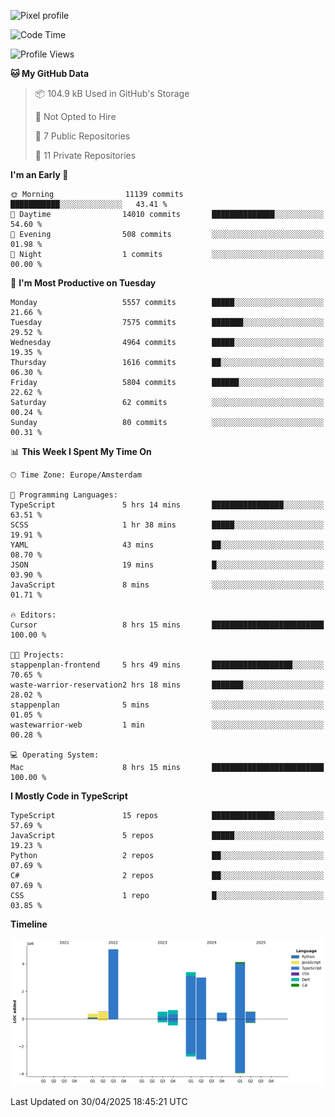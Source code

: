 ![Pixel profile](https://pixel-profile.vercel.app/api/github-stats?username=Atchferox&screen_effect=true&theme=rainbow
)


<!--START_SECTION:waka-->
![Code Time](http://img.shields.io/badge/Code%20Time-675%20hrs%2023%20mins-blue)

![Profile Views](http://img.shields.io/badge/Profile%20Views-0-blue)

**🐱 My GitHub Data** 

> 📦 104.9 kB Used in GitHub's Storage 
 > 
> 🚫 Not Opted to Hire
 > 
> 📜 7 Public Repositories 
 > 
> 🔑 11 Private Repositories 
 > 
**I'm an Early 🐤** 

```text
🌞 Morning                11139 commits       ███████████░░░░░░░░░░░░░░   43.41 % 
🌆 Daytime                14010 commits       ██████████████░░░░░░░░░░░   54.60 % 
🌃 Evening                508 commits         ░░░░░░░░░░░░░░░░░░░░░░░░░   01.98 % 
🌙 Night                  1 commits           ░░░░░░░░░░░░░░░░░░░░░░░░░   00.00 % 
```
📅 **I'm Most Productive on Tuesday** 

```text
Monday                   5557 commits        █████░░░░░░░░░░░░░░░░░░░░   21.66 % 
Tuesday                  7575 commits        ███████░░░░░░░░░░░░░░░░░░   29.52 % 
Wednesday                4964 commits        █████░░░░░░░░░░░░░░░░░░░░   19.35 % 
Thursday                 1616 commits        ██░░░░░░░░░░░░░░░░░░░░░░░   06.30 % 
Friday                   5804 commits        ██████░░░░░░░░░░░░░░░░░░░   22.62 % 
Saturday                 62 commits          ░░░░░░░░░░░░░░░░░░░░░░░░░   00.24 % 
Sunday                   80 commits          ░░░░░░░░░░░░░░░░░░░░░░░░░   00.31 % 
```


📊 **This Week I Spent My Time On** 

```text
🕑︎ Time Zone: Europe/Amsterdam

💬 Programming Languages: 
TypeScript               5 hrs 14 mins       ████████████████░░░░░░░░░   63.51 % 
SCSS                     1 hr 38 mins        █████░░░░░░░░░░░░░░░░░░░░   19.91 % 
YAML                     43 mins             ██░░░░░░░░░░░░░░░░░░░░░░░   08.70 % 
JSON                     19 mins             █░░░░░░░░░░░░░░░░░░░░░░░░   03.90 % 
JavaScript               8 mins              ░░░░░░░░░░░░░░░░░░░░░░░░░   01.71 % 

🔥 Editors: 
Cursor                   8 hrs 15 mins       █████████████████████████   100.00 % 

🐱‍💻 Projects: 
stappenplan-frontend     5 hrs 49 mins       ██████████████████░░░░░░░   70.65 % 
waste-warrior-reservation2 hrs 18 mins       ███████░░░░░░░░░░░░░░░░░░   28.02 % 
stappenplan              5 mins              ░░░░░░░░░░░░░░░░░░░░░░░░░   01.05 % 
wastewarrior-web         1 min               ░░░░░░░░░░░░░░░░░░░░░░░░░   00.28 % 

💻 Operating System: 
Mac                      8 hrs 15 mins       █████████████████████████   100.00 % 
```

**I Mostly Code in TypeScript** 

```text
TypeScript               15 repos            ██████████████░░░░░░░░░░░   57.69 % 
JavaScript               5 repos             █████░░░░░░░░░░░░░░░░░░░░   19.23 % 
Python                   2 repos             ██░░░░░░░░░░░░░░░░░░░░░░░   07.69 % 
C#                       2 repos             ██░░░░░░░░░░░░░░░░░░░░░░░   07.69 % 
CSS                      1 repo              █░░░░░░░░░░░░░░░░░░░░░░░░   03.85 % 
```



**Timeline**

![Lines of Code chart](https://raw.githubusercontent.com/Atchferox/Atchferox/main/assets/bar_graph.png)


 Last Updated on 30/04/2025 18:45:21 UTC
<!--END_SECTION:waka-->
